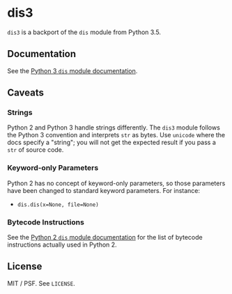# dis3

`dis3` is a backport of the `dis` module from Python 3.5.


## Documentation

See the [Python 3 `dis` module documentation][dis-py3].


## Caveats

### Strings

Python 2 and Python 3 handle strings differently. The `dis3` module
follows the Python 3 convention and interprets `str` as bytes. Use
`unicode` where the docs specify a "string"; you will not get the
expected result if you pass a `str` of source code.

### Keyword-only Parameters

Python 2 has no concept of keyword-only parameters, so those parameters
have been changed to standard keyword parameters. For instance:

- `dis.dis(x=None, file=None)`

### Bytecode Instructions

See the [Python 2 `dis` module documentation][dis-py2] for the list of
bytecode instructions actually used in Python 2.


## License

MIT / PSF. See `LICENSE`.


[dis-py2]: https://docs.python.org/2/library/dis.html
[dis-py3]: https://docs.python.org/3/library/dis.html
